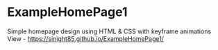 # ExampleHomePage1
Simple homepage design using HTML &amp; CSS with keyframe animations
View - https://sinight85.github.io/ExampleHomePage1/
